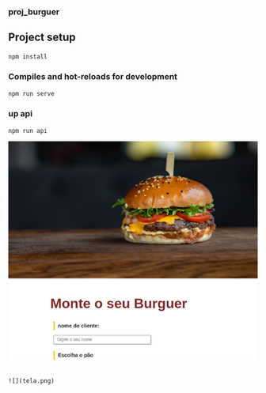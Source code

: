 ### proj_burguer

## Project setup
```
npm install
```

### Compiles and hot-reloads for development
```
npm run serve
```

### up api 
```
npm run api
```
![](telaMain.png)

```

![](tela.png)

